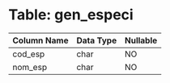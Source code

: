 # Table: gen_especi

| Column Name | Data Type | Nullable |
|-------------|-----------|----------|
| cod_esp | char | NO |
| nom_esp | char | NO |
